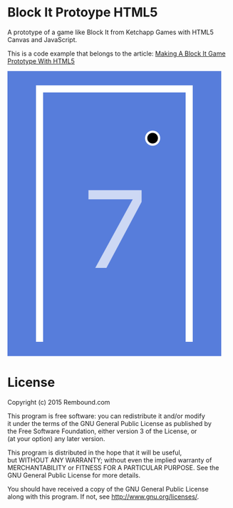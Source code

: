 # Block It Protoype HTML5
A prototype of a game like Block It from Ketchapp Games with HTML5 Canvas and JavaScript.

This is a code example that belongs to the article: [Making A Block It Game Prototype With HTML5](http://rembound.com/articles/making-a-block-it-game-prototype-with-html5)

[![Making A Block It Game Prototype With HTML5](screenshot.png?raw=true)](http://rembound.com/articles/making-a-block-it-game-prototype-with-html5)

# License
Copyright (c) 2015 Rembound.com

This program is free software: you can redistribute it and/or modify  
it under the terms of the GNU General Public License as published by  
the Free Software Foundation, either version 3 of the License, or  
(at your option) any later version.

This program is distributed in the hope that it will be useful,  
but WITHOUT ANY WARRANTY; without even the implied warranty of  
MERCHANTABILITY or FITNESS FOR A PARTICULAR PURPOSE.  See the  
GNU General Public License for more details.  

You should have received a copy of the GNU General Public License  
along with this program.  If not, see http://www.gnu.org/licenses/.
